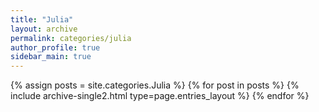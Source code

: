 ```yaml
---
title: "Julia"
layout: archive
permalink: categories/julia
author_profile: true
sidebar_main: true
---
```



{% assign posts = site.categories.Julia %}
{% for post in posts %} {% include archive-single2.html type=page.entries_layout %} {% endfor %}
